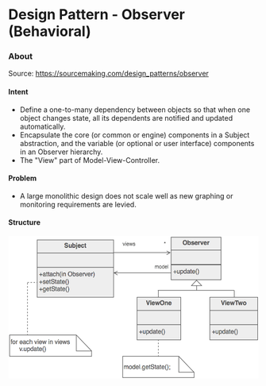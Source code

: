 # Design Pattern - Observer (Behavioral)


### About

Source: https://sourcemaking.com/design_patterns/observer

#### Intent

 - Define a one-to-many dependency between objects so that when one object changes state, all its dependents are notified and updated automatically.
 - Encapsulate the core (or common or engine) components in a Subject abstraction, and the variable (or optional or user interface) components in an Observer hierarchy.
 - The "View" part of Model-View-Controller.

#### Problem

 - A large monolithic design does not scale well as new graphing or monitoring requirements are levied.

#### Structure

![alt text](./structure.png)
